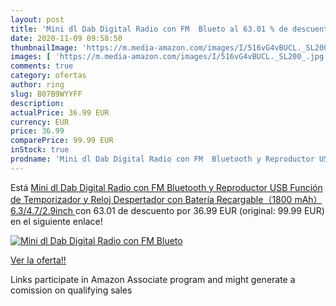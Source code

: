```yaml
---
layout: post
title: 'Mini dl Dab Digital Radio con FM  Blueto al 63.01 % de descuento'
date: 2020-11-09 09:58:50
thumbnailImage: 'https://m.media-amazon.com/images/I/516vG4vBUCL._SL200_.jpg'
images: [ 'https://m.media-amazon.com/images/I/516vG4vBUCL._SL200_.jpg' ]
comments: true
category: ofertas
author: ring
slug: B07B9WYYFF
description:
actualPrice: 36.99 EUR
currency: EUR
price: 36.99
comparePrice: 99.99 EUR
inStock: true
prodname: 'Mini dl Dab Digital Radio con FM  Bluetooth y Reproductor USB  Función de Temporizador y Reloj Despertador con Batería Recargable（1800 mAh） 6.3/4.7/2.9inch '
---
```


Está [Mini dl Dab Digital Radio con FM  Bluetooth y Reproductor USB  Función de Temporizador y Reloj Despertador con Batería Recargable（1800 mAh） 6.3/4.7/2.9inch ](https://www.amazon.es/dp/B07B9WYYFF/?tag=tolees-21) con 63.01 de descuento por 36.99 EUR (original: 99.99 EUR) en el siguiente enlace!

[![Mini dl Dab Digital Radio con FM  Blueto](https://m.media-amazon.com/images/I/516vG4vBUCL._SL200_.jpg)](https://www.amazon.es/dp/B07B9WYYFF/?tag=tolees-21)

[Ver la oferta!!](https://www.amazon.es/dp/B07B9WYYFF/?tag=tolees-21)

Links participate in Amazon Associate program and might generate a comission on qualifying sales


